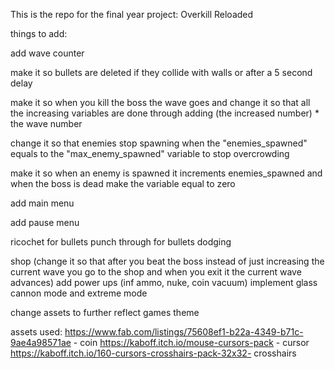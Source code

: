 This is the repo for the final year project: Overkill Reloaded

things to add:




add wave counter

make it so bullets are deleted if they collide with walls or after a 5 second delay 

make it so when you kill the boss the wave goes and change it so that all the increasing variables are done through adding (the increased number) * the wave number 

change it so that enemies stop spawning when the "enemies_spawned" equals to the "max_enemy_spawned" variable to stop overcrowding 

make it so when an enemy is spawned it increments enemies_spawned and when the boss is dead make the variable equal to zero


add main menu

add pause menu







ricochet for bullets
punch through for bullets
dodging 

shop (change it so that after you beat the boss instead of just increasing the current wave you go to the shop and when you exit it the current wave advances)
add power ups (inf ammo, nuke, coin vacuum)
implement glass cannon mode and extreme mode

change assets to further reflect games theme

assets used: 
https://www.fab.com/listings/75608ef1-b22a-4349-b71c-9ae4a98571ae - coin 
https://kaboff.itch.io/mouse-cursors-pack - cursor 
https://kaboff.itch.io/160-cursors-crosshairs-pack-32x32- crosshairs

